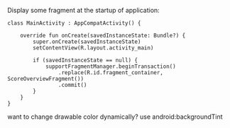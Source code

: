 Display some fragment at the startup of application:
```
class MainActivity : AppCompatActivity() {

    override fun onCreate(savedInstanceState: Bundle?) {
        super.onCreate(savedInstanceState)
        setContentView(R.layout.activity_main)

        if (savedInstanceState == null) {
            supportFragmentManager.beginTransaction()
                .replace(R.id.fragment_container, ScoreOverviewFragment())
                .commit()
        }
    }
}
```  
want to change drawable color dynamically? use android:backgroundTint
